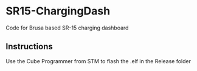 # SR15-ChargingDash
 Code for Brusa based SR-15 charging dashboard

## Instructions
 Use the Cube Programmer from STM to flash the .elf in the Release folder
